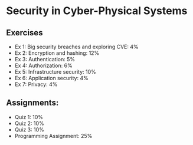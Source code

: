 # Security in Cyber-Physical Systems

## Exercises

* Ex 1: Big security breaches and exploring CVE: 4%
* Ex 2: Encryption and hashing: 12%
* Ex 3: Authentication: 5%
* Ex 4: Authorization: 6%
* Ex 5: Infrastructure security: 10%
* Ex 6: Application security: 4%
* Ex 7: Privacy: 4%


## Assignments:

* Quiz 1: 10%
* Quiz 2: 10%
* Quiz 3: 10%
* Programming Assignment: 25%
